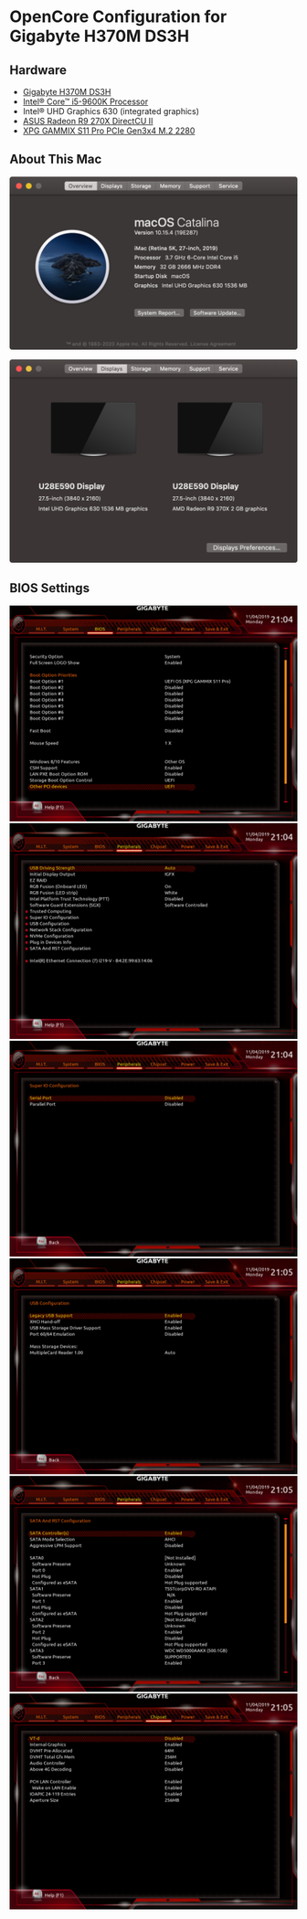# OpenCore Configuration for Gigabyte H370M DS3H

## Hardware

- [Gigabyte H370M DS3H](https://www.gigabyte.com/Motherboard/H370M-DS3H-rev-10)
- [Intel® Core™ i5-9600K Processor](https://ark.intel.com/content/www/us/en/ark/products/134896/intel-core-i5-9600k-processor-9m-cache-up-to-4-60-ghz.html)
- Intel® UHD Graphics 630 (integrated graphics)
- [ASUS Radeon R9 270X DirectCU II](https://www.asus.com/bg/Graphics-Cards/R9270XDC2T2GD5/)
- [XPG GAMMIX S11 Pro PCIe Gen3x4 M.2 2280](https://www.xpg.com/us/feature/596/)

## About This Mac

<p align="center"><img src="screenshots/About%20This%20Mac/Overview.png" width="586" alt="Overview"></p>
<p align="center"><img src="screenshots/About%20This%20Mac/Displays.png" width="586" alt="Displays"></p>

## BIOS Settings

![BIOS](screenshots/BIOS%20Settings/BIOS.jpg)
![Peripherals](screenshots/BIOS%20Settings/Peripherals.jpg)
![Peripherals -> Super IO Configuration](screenshots/BIOS%20Settings/Peripherals%20->%20Super%20IO%20Configuration.jpg)
![Peripherals -> USB Configuration](screenshots/BIOS%20Settings/Peripherals%20->%20USB%20Configuration.jpg)
![Peripherals -> SATA and RST Configuration](screenshots/BIOS%20Settings/Peripherals%20->%20SATA%20and%20RST%20Configuration.jpg)
![Chipset](screenshots/BIOS%20Settings/Chipset.jpg)
